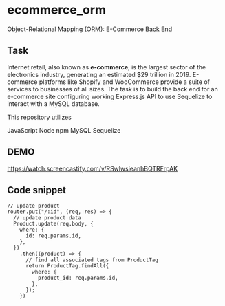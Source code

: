 # ecommerce_orm
Object-Relational Mapping (ORM): E-Commerce Back End

## Task
Internet retail, also known as **e-commerce**, is the largest sector of the electronics industry, generating an estimated $29 trillion in 2019. E-commerce platforms like Shopify and WooCommerce provide a suite of services to businesses of all sizes. The task is to build the back end for an e-commerce site configuring working Express.js API to use Sequelize to interact with a MySQL database.


This repository utilizes

JavaScript
Node
npm
MySQL
Sequelize

## DEMO
https://watch.screencastify.com/v/RSwlwsieanhBQTRFrpAK 

## Code snippet 


```
// update product
router.put("/:id", (req, res) => {
  // update product data
  Product.update(req.body, {
    where: {
      id: req.params.id,
    },
  })
    .then((product) => {
      // find all associated tags from ProductTag
      return ProductTag.findAll({
        where: {
          product_id: req.params.id,
        },
      });
    })
    
